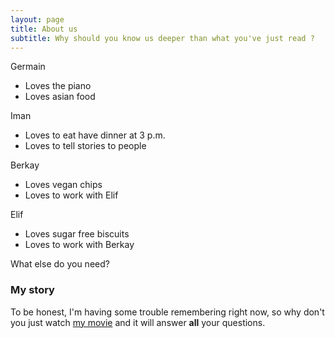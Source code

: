 ```yaml
---
layout: page
title: About us
subtitle: Why should you know us deeper than what you've just read ?
---
```


Germain

- Loves the piano
- Loves asian food

Iman 

- Loves to eat have dinner at 3 p.m.
- Loves to tell stories to people

Berkay 

- Loves vegan chips
- Loves to work with Elif


Elif

- Loves sugar free biscuits
- Loves to work with Berkay

What else do you need?

### My story

To be honest, I'm having some trouble remembering right now, so why don't you just watch [my movie](https://en.wikipedia.org/wiki/The_Princess_Bride_%28film%29) and it will answer **all** your questions.
